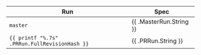 Run | Spec
--- | ---
`master` | {{ .MasterRun.String }}
`{{ printf "%.7s" .PRRun.FullRevisionHash }}` | {{ .PRRun.String }}